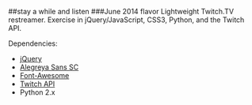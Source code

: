 ##stay a while and listen
###June 2014 flavor
Lightweight Twitch.TV restreamer. Exercise in jQuery/JavaScript, CSS3, Python, and the Twitch API.

Dependencies:
* [jQuery](http://jquery.com/)
* [Alegreya Sans SC](http://www.google.com/fonts/specimen/Alegreya+Sans+SC)
* [Font-Awesome](http://fortawesome.github.io/Font-Awesome/)
* [Twitch API](https://api.twitch.tv/kraken/base)
* Python 2.x